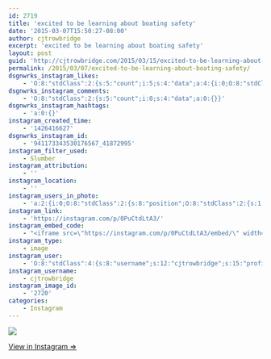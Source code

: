 ```yaml
---
id: 2719
title: 'excited to be learning about boating safety'
date: '2015-03-07T15:50:27-08:00'
author: cjtrowbridge
excerpt: 'excited to be learning about boating safety'
layout: post
guid: 'http://cjtrowbridge.com/2015/03/15/excited-to-be-learning-about-boating-safety/'
permalink: /2015/03/07/excited-to-be-learning-about-boating-safety/
dsgnwrks_instagram_likes:
    - 'O:8:"stdClass":2:{s:5:"count";i:5;s:4:"data";a:4:{i:0;O:8:"stdClass":4:{s:8:"username";s:12:"cjtrowbridge";s:15:"profile_picture";s:103:"https://igcdn-photos-f-a.akamaihd.net/hphotos-ak-xpa1/t51.2885-19/925559_452430704897917_67836701_a.jpg";s:2:"id";s:8:"41872995";s:9:"full_name";s:13:"CJ Trowbridge";}i:1;O:8:"stdClass":4:{s:8:"username";s:12:"brapho_saves";s:15:"profile_picture";s:106:"https://igcdn-photos-f-a.akamaihd.net/hphotos-ak-xaf1/t51.2885-19/11032807_606004116166461_129186181_a.jpg";s:2:"id";s:10:"1712328848";s:9:"full_name";s:18:"Brandon Phonethong";}i:2;O:8:"stdClass":4:{s:8:"username";s:9:"jimmieeee";s:15:"profile_picture";s:84:"https://instagramimages-a.akamaihd.net/profiles/profile_28064856_75sq_1376196501.jpg";s:2:"id";s:8:"28064856";s:9:"full_name";s:12:"Jimmie Erwin";}i:3;O:8:"stdClass":4:{s:8:"username";s:16:"chris_valentinee";s:15:"profile_picture";s:107:"https://igcdn-photos-c-a.akamaihd.net/hphotos-ak-xaf1/t51.2885-19/11017602_355763411299154_1675678679_a.jpg";s:2:"id";s:8:"48711966";s:9:"full_name";s:21:"Christopher Valentine";}}}'
dsgnwrks_instagram_comments:
    - 'O:8:"stdClass":2:{s:5:"count";i:0;s:4:"data";a:0:{}}'
dsgnwrks_instagram_hashtags:
    - 'a:0:{}'
instagram_created_time:
    - '1426416627'
dsgnwrks_instagram_id:
    - '941173343530176567_41872995'
instagram_filter_used:
    - Slumber
instagram_attribution:
    - ''
instagram_location:
    - ''
instagram_users_in_photo:
    - 'a:2:{i:0;O:8:"stdClass":2:{s:8:"position";O:8:"stdClass":2:{s:1:"y";d:0.78194445;s:1:"x";d:0.13680555;}s:4:"user";O:8:"stdClass":4:{s:8:"username";s:11:"the_trowbro";s:15:"profile_picture";s:85:"https://instagramimages-a.akamaihd.net/profiles/profile_398228470_75sq_1391659572.jpg";s:2:"id";s:9:"398228470";s:9:"full_name";s:4:"Zach";}}i:1;O:8:"stdClass":2:{s:8:"position";O:8:"stdClass":2:{s:1:"y";d:0.19097222;s:1:"x";d:0.65069443;}s:4:"user";O:8:"stdClass":4:{s:8:"username";s:12:"cjtrowbridge";s:15:"profile_picture";s:103:"https://igcdn-photos-f-a.akamaihd.net/hphotos-ak-xpa1/t51.2885-19/925559_452430704897917_67836701_a.jpg";s:2:"id";s:8:"41872995";s:9:"full_name";s:13:"CJ Trowbridge";}}}'
instagram_link:
    - 'https://instagram.com/p/0PuCtdLtA3/'
instagram_embed_code:
    - "<iframe src=\"https://instagram.com/p/0PuCtdLtA3/embed/\" width=\"612\" height=\"710\" frameborder=\"0\" scrolling=\"no\" allowtransparency=\"true\"></iframe>\n"
instagram_type:
    - image
instagram_user:
    - 'O:8:"stdClass":4:{s:8:"username";s:12:"cjtrowbridge";s:15:"profile_picture";s:103:"https://igcdn-photos-f-a.akamaihd.net/hphotos-ak-xpa1/t51.2885-19/925559_452430704897917_67836701_a.jpg";s:2:"id";s:8:"41872995";s:9:"full_name";s:13:"CJ Trowbridge";}'
instagram_username:
    - cjtrowbridge
instagram_image_id:
    - '2720'
categories:
    - Instagram
---
```


[![](http://blog.cjtrowbridge.com/wp-content/uploads/2015/03/11055602_725535070899876_2130081844_n.jpg)](https://instagram.com/p/0PuCtdLtA3/)

[View in Instagram ⇒](https://instagram.com/p/0PuCtdLtA3/)
